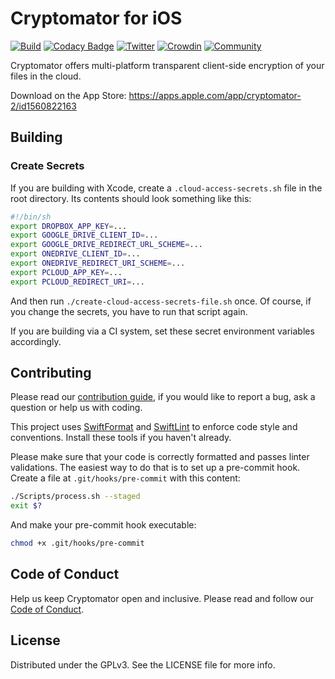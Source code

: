 # Cryptomator for iOS

[![Build](https://github.com/cryptomator/ios/actions/workflows/build.yml/badge.svg)](https://github.com/cryptomator/ios/actions/workflows/build.yml)
[![Codacy Badge](https://app.codacy.com/project/badge/Grade/efc080db52a5449fac50ffde8d8fd6bc)](https://www.codacy.com/gh/cryptomator/ios/dashboard)
[![Twitter](https://img.shields.io/badge/twitter-@Cryptomator-blue.svg?style=flat)](http://twitter.com/Cryptomator)
[![Crowdin](https://badges.crowdin.net/cryptomator/localized.svg)](https://translate.cryptomator.org/)
[![Community](https://img.shields.io/badge/help-Community-orange.svg)](https://community.cryptomator.org)

Cryptomator offers multi-platform transparent client-side encryption of your files in the cloud.

Download on the App Store: https://apps.apple.com/app/cryptomator-2/id1560822163

## Building

### Create Secrets

If you are building with Xcode, create a `.cloud-access-secrets.sh` file in the root directory. Its contents should look something like this:

```sh
#!/bin/sh
export DROPBOX_APP_KEY=...
export GOOGLE_DRIVE_CLIENT_ID=...
export GOOGLE_DRIVE_REDIRECT_URL_SCHEME=...
export ONEDRIVE_CLIENT_ID=...
export ONEDRIVE_REDIRECT_URI_SCHEME=...
export PCLOUD_APP_KEY=...
export PCLOUD_REDIRECT_URI=...
```

And then run `./create-cloud-access-secrets-file.sh` once. Of course, if you change the secrets, you have to run that script again.

If you are building via a CI system, set these secret environment variables accordingly.

## Contributing

Please read our [contribution guide](.github/CONTRIBUTING.md), if you would like to report a bug, ask a question or help us with coding.

This project uses [SwiftFormat](https://github.com/nicklockwood/SwiftFormat) and [SwiftLint](https://github.com/realm/SwiftLint) to enforce code style and conventions. Install these tools if you haven't already.

Please make sure that your code is correctly formatted and passes linter validations. The easiest way to do that is to set up a pre-commit hook. Create a file at `.git/hooks/pre-commit` with this content:

```sh
./Scripts/process.sh --staged
exit $?
```

And make your pre-commit hook executable:

```sh
chmod +x .git/hooks/pre-commit
```

## Code of Conduct

Help us keep Cryptomator open and inclusive. Please read and follow our [Code of Conduct](.github/CODE_OF_CONDUCT.md).

## License

Distributed under the GPLv3. See the LICENSE file for more info.
